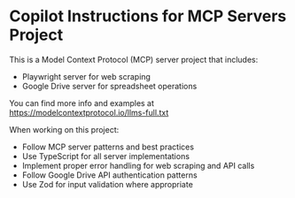 <!-- Use this file to provide workspace-specific custom instructions to Copilot. For more details, visit https://code.visualstudio.com/docs/copilot/copilot-customization#_use-a-githubcopilotinstructionsmd-file -->

# Copilot Instructions for MCP Servers Project

This is a Model Context Protocol (MCP) server project that includes:
- Playwright server for web scraping
- Google Drive server for spreadsheet operations

You can find more info and examples at https://modelcontextprotocol.io/llms-full.txt

When working on this project:
- Follow MCP server patterns and best practices
- Use TypeScript for all server implementations
- Implement proper error handling for web scraping and API calls
- Follow Google Drive API authentication patterns
- Use Zod for input validation where appropriate
